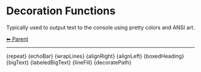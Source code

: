 # Decoration Functions

Typically used to output text to the console using pretty colors and ANSI art.

<!-- TEMPLATE header 2 -->
[⬅ Parent ](../)
<hr />

{repeat}
{echoBar}
{wrapLines}
{alignRight}
{alignLeft}
{boxedHeading}
{bigText}
{labeledBigText}
{lineFill}
{decoratePath}
